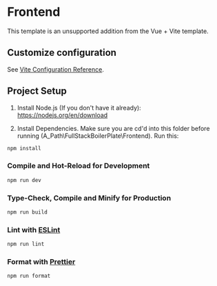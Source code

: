 # Frontend

This template is an unsupported addition from the Vue + Vite template.

## Customize configuration

See [Vite Configuration Reference](https://vite.dev/config/).

## Project Setup

1. Install Node.js (If you don't have it already):
   https://nodejs.org/en/download

2. Install Dependencies. Make sure you are cd'd into this folder before running (A_Path\FullStackBoilerPlate\Frontend). Run this:

```sh
npm install
```

### Compile and Hot-Reload for Development

```sh
npm run dev
```

### Type-Check, Compile and Minify for Production

```sh
npm run build
```

### Lint with [ESLint](https://eslint.org/)

```sh
npm run lint
```

### Format with [Prettier](https://prettier.io/)

```sh
npm run format
```